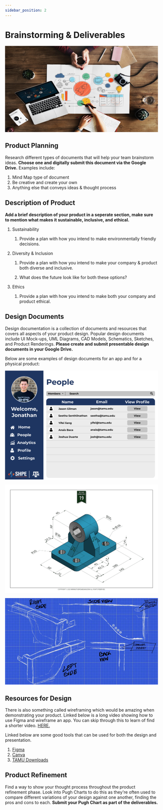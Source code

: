 ```yaml
---
sidebar_position: 2
---
```


# Brainstorming & Deliverables

![TeamBuilding](/img/shpeathon-design-2.jpeg)

## Product Planning

Research different types of documents that will help your team brainstorm ideas. **Choose one and digitally submit this document via the Google Drive.** Examples include:
   1. Mind Map type of document
   2. Be creative and create your own
   3. Anything else that conveys ideas & thought process

## Description of Product

**Add a brief description of your product in a seperate section, make sure to mention what makes it sustainable, inclusive, and ethical.**

1. Sustainability

   1. Provide a plan with how you intend to make environmentally friendly decisions.

1. Diversity & Inclusion

   1. Provide a plan with how you intend to make your company & product both diverse and inclusive. 

   1. What does the future look like for both these options?

1. Ethics

   1. Provide a plan with how you intend to make both your company and product ethical.

## Design Documents

Design documentation is a collection of documents and resources that covers all aspects of your product design. Popular design documents include UI Mock-ups, UML Diagrams, CAD Models, Schematics, Sketches, and Product Renderings. **Please create and submit presentable design documents in your Google Drive.**

Below are some examples of design documents for an app and for a physical product:

![MockUp](/img/People_Page.png)

![CAD Example](/img/cad-example-model.png)

![Schematic Example](/img/shpeathon-schematic.jpeg)

## Resources for Design

There is also something called wireframing which would be amazing when demonstrating your product. Linked below is a long video showing how to use Figma and wireframe an app. You can skip through this to learn of find a shorter video. [HERE.](https://youtu.be/_jmFuGs5cPo)

Linked below are some good tools that can be used for both the design and presentation.

1. [Figma](https://www.figma.com/)
2. [Canva](https://www.canva.com/)
3. [TAMU Downloads](https://software.tamu.edu/public/AvailableSoftware.aspx)

## Product Refinement

Find a way to show your thought process throughout the product refinement phase. Look into Pugh Charts to do this as they're often used to compare different variations of your design against one another, finding the pros and cons to each. **Submit your Pugh Chart as part of the deliverables.**